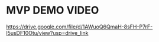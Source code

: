 # MVP DEMO VIDEO
https://drive.google.com/file/d/1AWuoQ6QmaH-8sFH-P7rF-l5usDF10Otu/view?usp=drive_link
